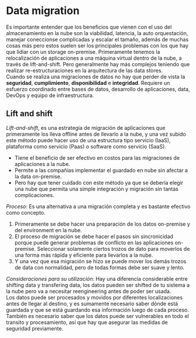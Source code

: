 # Data migration
Es importante entender que los beneficios que vienen con el uso del almacenamiento en la nube son la viabilidad, latencia, la auto orquestación, manejar coneccionse complicadas y escalar el tamaño, además de muchas cosas más pero estos suelen ser los principales problemas con los que hay que lidiar con un storage on-premise. 
Primeramente tenemos la relocalización de aplicaciones a una máquina virtual dentro de la nube, a través de lift-and-shift.
Pero generalmente hay más complejos teniendo que realizar re-estructuraciones en la arquitectura de las data stores.<br>
Cuando se realiza una migraciones de datos no hay que perder de vista la **seguridad**, **cumplimiento**, **disponibilidad** e **integridad**. Requiere un esfuerzo coordinado entre bases de datos, desarrollo de aplicaciones, data, DevOps y equipo de infraestructura.

## Lift and shift
*Lift-and-shift*, es una estrategia de migración de aplicaciones que primeramente los lleva offline antes de llevarlo a la nube, y una vez subido este método puede hacer uso de una estructura tipo servicio (IaaS), plataforma como servicio (Paas) o software como servicio (SaaS).
- Tiene el beneficio de ser efectivo en costos para las migraciones de aplicaciones a la nube.
- Permite a las compañías implementar el guardado en nube sin afectar a la data on-premise.
- Pero hay que tener cuidado con este método ya que se debería elegir una nube que permita una simple integración y migración sin tantas complicaciones.

*Proceso*: Es una alternativa a una migración completa y es bastante efectivo como concepto. 
1. Primeramente se debe hacer una preparación de los datos on-premise y del environment en la nube.
2. El proceso de migración se debe hacer el pasos sin sincronicidad porque puede generar problemas de conflicto en las aplicaciones on-premise. Seleccionar solamente ciertos trozos de dato para moverlos de una forma más rápida y eficiente para llevarlos a la nube.
3. Y una vez que esa migración se hizo se puede mover los demás trozos de data con normalidad, pero de todas formas debe ser suave y lento.

*Consideraciones para su utilización*: Hay una diferencia considerable entre shifting data y transfering data, los datos pueden ser shifted de tu sistema a la nube pero va a necesitar reengineering antes de poder ser usada.<br>
Los datos puede ser procesados y movidos por diferentes localizaciones antes de llegar al destino, y es sumamente necesario saber dónde está guardada y que se está guardando esa información luego de cada proceso.<br>
También es necesario saber que los datos puede ser vulnerables en todo el transito y procesamiento, así que hay que asegurar las medidas de seguridad previamente.